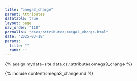 ```yaml
---
title: "omega3_change"
parent: Attributes
datatable: true
layout: page
nav_order: "118"
permalink: "docs/attributes/omega3_change.html"
date: "2025-03-18"
params:
  title: ""
  rank: ""
---
```

{% assign mydata=site.data.csv.attributes.omega3_change %} 

{% include content/omega3_change.md %}
